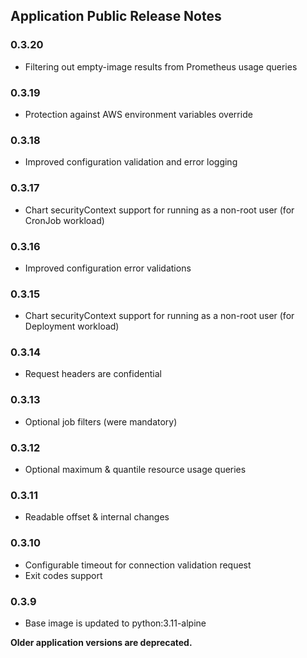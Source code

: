 ## Application Public Release Notes

### 0.3.20
- Filtering out empty-image results from Prometheus usage queries

### 0.3.19
- Protection against AWS environment variables override

### 0.3.18
- Improved configuration validation and error logging

### 0.3.17
- Chart securityContext support for running as a non-root user (for CronJob workload)

### 0.3.16
- Improved configuration error validations

### 0.3.15
- Chart securityContext support for running as a non-root user (for Deployment workload)

### 0.3.14
- Request headers are confidential

### 0.3.13
- Optional job filters (were mandatory)

### 0.3.12
- Optional maximum & quantile resource usage queries

### 0.3.11
- Readable offset & internal changes

### 0.3.10
- Configurable timeout for connection validation request
- Exit codes support

### 0.3.9
- Base image is updated to python:3.11-alpine

**Older application versions are deprecated.**
